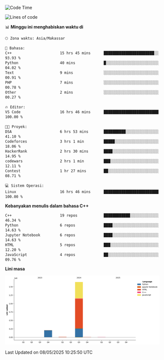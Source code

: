 <!--START_SECTION:waka-->
![Code Time](http://img.shields.io/badge/Code%20Time-198%20hrs%205%20mins-blue)

![Lines of code](https://img.shields.io/badge/Sejak%20Hello%20World%20aku%20telah%20menulis-1.9%20million%20baris%20kode-blue)

📊 **Minggu ini menghabiskan waktu di** 

```text
🕑︎ Zona waktu: Asia/Makassar

💬 Bahasa: 
C++                      15 hrs 45 mins      ███████████████████████░░   93.93 % 
Python                   40 mins             █░░░░░░░░░░░░░░░░░░░░░░░░   04.02 % 
Text                     9 mins              ░░░░░░░░░░░░░░░░░░░░░░░░░   00.91 % 
PHP                      7 mins              ░░░░░░░░░░░░░░░░░░░░░░░░░   00.78 % 
Other                    2 mins              ░░░░░░░░░░░░░░░░░░░░░░░░░   00.27 % 

🔥 Editor: 
VS Code                  16 hrs 46 mins      █████████████████████████   100.00 % 

🐱‍💻 Proyek: 
DSA                      6 hrs 53 mins       ██████████░░░░░░░░░░░░░░░   41.10 % 
Codeforces               3 hrs 1 min         █████░░░░░░░░░░░░░░░░░░░░   18.06 % 
HackerRank               2 hrs 30 mins       ████░░░░░░░░░░░░░░░░░░░░░   14.95 % 
codewars                 2 hrs 1 min         ███░░░░░░░░░░░░░░░░░░░░░░   12.11 % 
Contest                  1 hr 27 mins        ██░░░░░░░░░░░░░░░░░░░░░░░   08.71 % 

💻 Sistem Operasi: 
Linux                    16 hrs 46 mins      █████████████████████████   100.00 % 
```

**Kebanyakan menulis dalam bahasa C++** 

```text
C++                      19 repos            ████████████░░░░░░░░░░░░░   46.34 % 
Python                   6 repos             ████░░░░░░░░░░░░░░░░░░░░░   14.63 % 
Jupyter Notebook         6 repos             ████░░░░░░░░░░░░░░░░░░░░░   14.63 % 
HTML                     5 repos             ███░░░░░░░░░░░░░░░░░░░░░░   12.20 % 
JavaScript               4 repos             ██░░░░░░░░░░░░░░░░░░░░░░░   09.76 % 
```



**Lini masa**

![Lines of Code chart](https://raw.githubusercontent.com/yusuf601/yusuf601/main/assets/bar_graph.png)


 Last Updated on 08/05/2025 10:25:50 UTC
<!--END_SECTION:waka-->
